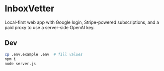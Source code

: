 # InboxVetter

Local-first web app with Google login, Stripe-powered subscriptions, and a paid proxy to use a server-side OpenAI key.

## Dev

```bash
cp .env.example .env  # fill values
npm i
node server.js
```
